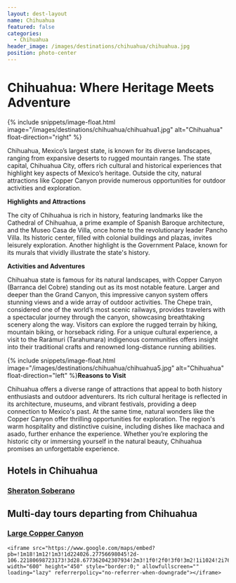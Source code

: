 ```yaml
---
layout: dest-layout
name: Chihuahua
featured: false
categories:
  - Chihuahua
header_image: /images/destinations/chihuahua/chihuahua.jpg
position: photo-center
---
```

# **Chihuahua: Where Heritage Meets Adventure**

{% include snippets/image-float.html image="/images/destinations/chihuahua/chihuahua1.jpg" alt="Chihuahua" float-direction="right" %}

Chihuahua, Mexico’s largest state, is known for its diverse landscapes, ranging from expansive
deserts to rugged mountain ranges. The state capital, Chihuahua City, offers rich cultural and
historical experiences that highlight key aspects of Mexico’s heritage. Outside the city, natural
attractions like Copper Canyon provide numerous opportunities for outdoor activities and
exploration.

**Highlights and Attractions**

The city of Chihuahua is rich in history, featuring landmarks like the Cathedral of Chihuahua, a
prime example of Spanish Baroque architecture, and the Museo Casa de Villa, once home to the
revolutionary leader Pancho Villa. Its historic center, filled with colonial buildings and plazas,
invites leisurely exploration. Another highlight is the Government Palace, known for its murals that
vividly illustrate the state's history.

**Activities and Adventures**

Chihuahua state is famous for its natural landscapes, with Copper Canyon (Barranca del Cobre)
standing out as its most notable feature. Larger and deeper than the Grand Canyon, this impressive
canyon system offers stunning views and a wide array of outdoor activities. The Chepe train,
considered one of the world’s most scenic railways, provides travelers with a spectacular journey
through the canyon, showcasing breathtaking scenery along the way. Visitors can explore the
rugged terrain by hiking, mountain biking, or horseback riding. For a unique cultural experience, a
visit to the Rarámuri (Tarahumara) indigenous communities offers insight into their traditional
crafts and renowned long-distance running abilities.

{% include snippets/image-float.html image="/images/destinations/chihuahua/chihuahua5.jpg" alt="Chihuahua" float-direction="left" %}**Reasons to Visit**

Chihuahua offers a diverse range of attractions that appeal to both history enthusiasts and outdoor
adventurers. Its rich cultural heritage is reflected in its architecture, museums, and vibrant festivals,
providing a deep connection to Mexico's past. At the same time, natural wonders like the Copper
Canyon offer thrilling opportunities for exploration. The region's warm hospitality and distinctive
cuisine, including dishes like machaca and asado, further enhance the experience. Whether you’re
exploring the historic city or immersing yourself in the natural beauty, Chihuahua promises an
unforgettable experience.

## Hotels in Chihuahua

<section class='grid'>
<div class="col-3_sm-4_xs-6 padded-1">
    <a href="/hotels/sheraton">
        <div class="bg-image square" style="background-image:url('/images/hotels/soberano/soberano4.webp')">  </div>
        <h3 class='center'>Sheraton Soberano</h3>        
    </a>  
</div>

</section>

## Multi-day tours departing from Chihuahua

<section class='grid'>
<div class="col-3_sm-4_xs-6 padded-1">
    <a href="/tours/coppercan">
        <div class="bg-image square" style="background-image:url('/images/destinations/chihuahua/chihuahua1.jpg')">  </div>
        <h3 class='center'>Large Copper Canyon</h3>        
    </a>  
</div>

<div class='map-container center margin-1'>

    <iframe src="https://www.google.com/maps/embed?pb=!1m18!1m12!1m3!1d224026.27756698045!2d-106.22180698723173!3d28.677362042307934!2m3!1f0!2f0!3f0!3m2!1i1024!2i768!4f13.1!3m3!1m2!1s0x86ea449d5d484033%3A0xb7f1a7a706dd1d7b!2sChihuahua%2C%20Chih.%2C%20M%C3%A9xico!5e0!3m2!1ses!2ses!4v1739389099650!5m2!1ses!2ses" width="600" height="450" style="border:0;" allowfullscreen="" loading="lazy" referrerpolicy="no-referrer-when-downgrade"></iframe>
</div>

</section>